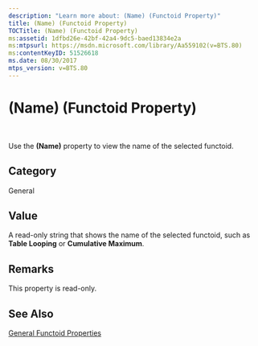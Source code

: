 ```yaml
---
description: "Learn more about: (Name) (Functoid Property)"
title: (Name) (Functoid Property)
TOCTitle: (Name) (Functoid Property)
ms:assetid: 1dfbd26e-42bf-42a4-9dc5-baed13834e2a
ms:mtpsurl: https://msdn.microsoft.com/library/Aa559102(v=BTS.80)
ms:contentKeyID: 51526618
ms.date: 08/30/2017
mtps_version: v=BTS.80
---
```


# (Name) (Functoid Property)

 

Use the **(Name)** property to view the name of the selected functoid.

## Category

General

## Value

A read-only string that shows the name of the selected functoid, such as **Table Looping** or **Cumulative Maximum**.

## Remarks

This property is read-only.

## See Also

[General Functoid Properties](general-functoid-properties.md)

